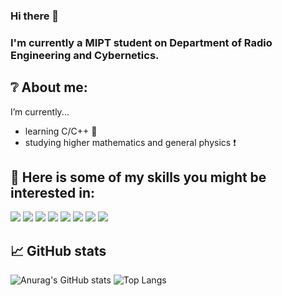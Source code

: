 ### Hi there 👋

### I'm currently a MIPT student on Department of Radio Engineering and Cybernetics.

## :grey_question: About me:
I’m currently...
- learning С/C++ :eyes:
- studying higher mathematics and general physics :exclamation:

## :wrench: Here is some of my skills you might be interested in:
![](https://img.shields.io/badge/OS-Linux-informational?style=flat&logo=linux&logoColor=white&color=2bbc8a)
![](https://img.shields.io/badge/Code-C-informational?style=flat&logo=C&logoColor=white&color=2bbc8a)
![](https://img.shields.io/badge/Code-C++-informational?style=flat&logo=C++&logoColor=white&color=2bbc8a)
![](https://img.shields.io/badge/DevOps-git-informational?style=flat&logo=git&logoColor=white&color=2bbc8a)
![](https://img.shields.io/badge/Scripting-bash-informational?style=flat&logo=gnu-bash&logoColor=white&color=2bbc8a)
![](https://img.shields.io/badge/Code-Python-informational?style=flat&logo=python&logoColor=white&color=2bbc8a)
![](https://img.shields.io/badge/Code-Latex-informational?style=flat&logo=Latex&logoColor=white&color=2bbc8a)
![](https://img.shields.io/badge/DevOps-Cmake-informational?style=flat&logo=CMake&logoColor=white&color=2bbc8a)

## 📈 GitHub stats

![Anurag's GitHub stats](https://github-readme-stats.vercel.app/api?username=pavel-collab&show_icons=true&theme=tokyonight)
![Top Langs](https://github-readme-stats.vercel.app/api/top-langs/?username=pavel-collab&layout=compact&theme=tokyonight)

<!--
**pavel-collab/pavel-collab** is a ✨ _special_ ✨ repository because its `README.md` (this file) appears on your GitHub profile.

Here are some ideas to get you started:

- 🔭 I’m currently working on ...
- 🌱 I’m currently learning ...
- 👯 I’m looking to collaborate on ...
- 🤔 I’m looking for help with ...
- 💬 Ask me about ...
- 📫 How to reach me: ...
- 😄 Pronouns: ...
- ⚡ Fun fact: ...
-->
